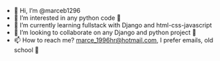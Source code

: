 - 👋 Hi, I’m @marceb1296
- 👀 I’m interested in any python code 🤭
- 🌱 I’m currently learning fullstack with Django and html-css-javascript
- 💞️ I’m looking to collaborate on any Django and python project 🤗
- 📫 How to reach me? marce_1996hr@hotmail.com, I prefer emails, old school 🤪

<!---
marceb1296/marceb1296 is a ✨ special ✨ repository because its `README.md` (this file) appears on your GitHub profile.
You can click the Preview link to take a look at your changes.
--->
